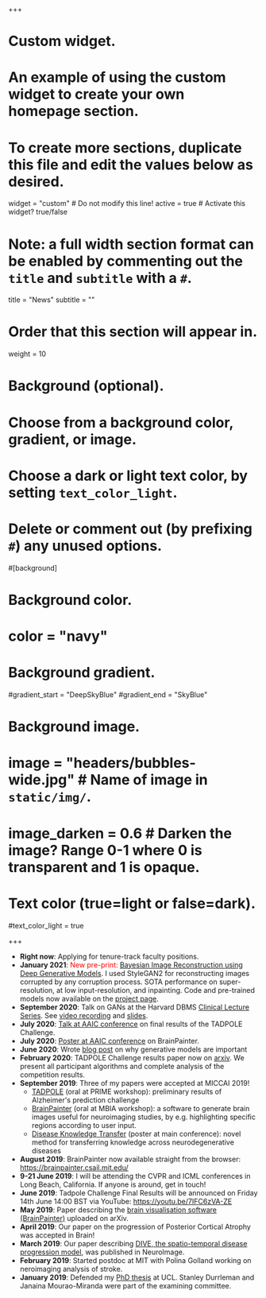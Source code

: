+++
# Custom widget.
# An example of using the custom widget to create your own homepage section.
# To create more sections, duplicate this file and edit the values below as desired.
widget = "custom"  # Do not modify this line!
active = true  # Activate this widget? true/false

# Note: a full width section format can be enabled by commenting out the `title` and `subtitle` with a `#`.
title = "News"
subtitle = ""

# Order that this section will appear in.
weight = 10

# Background (optional).
#   Choose from a background color, gradient, or image.
#   Choose a dark or light text color, by setting `text_color_light`.
#   Delete or comment out (by prefixing `#`) any unused options.
#[background]
  # Background color.
  # color = "navy"
  
  # Background gradient.
  #gradient_start = "DeepSkyBlue"
  #gradient_end = "SkyBlue"
  
  # Background image.
  # image = "headers/bubbles-wide.jpg"  # Name of image in `static/img/`.
  # image_darken = 0.6  # Darken the image? Range 0-1 where 0 is transparent and 1 is opaque.

  # Text color (true=light or false=dark).
  #text_color_light = true
  
+++

* **Right now**: Applying for  tenure-track faculty positions.
* **January 2021**: <span style="color:red">New pre-print:</span> [Bayesian Image Reconstruction using Deep Generative Models](https://arxiv.org/pdf/2012.04567.pdf). I used StyleGAN2 for reconstructing images corrupted by any corruption process. SOTA performance on super-resolution, at low input-resolution, and inpainting. Code and pre-trained models now available on the [project page](https://razvanmarinescu.github.io/brgm/).  
* **September 2020**: Talk on GANs at the Harvard DBMS [Clinical Lecture Series](https://dbmi.hms.harvard.edu/events/clinical-informatics-lecture-series). See [video recording](https://harvard.zoom.us/rec/play/y2a08lvFeC7qcpVVhLJxW5dvIFS5URPfQ6idyzBEFHuYjZK4KAlFgEsAPObaZ2lD4Riz1O0LgxDRNZQ_.GJEejoYu4r1ZjqFN?continueMode=true&_x_zm_rtaid=TO6j5F0vREKikwYNUnSlKw.1600875537789.2fcad5ea3affd5ff6c38b6752da1ab72&_x_zm_rhtaid=950) and [slides](talk/gan-tutorial/pres.pdf).  
* **July 2020**: [Talk at AAIC conference](https://www.youtube.com/watch?v=wYHS9OW-Dv8&ab_channel=RazvanMarinescu) on final results of the TADPOLE Challenge. 
* **July 2020**: [Poster at AAIC conference](https://www.youtube.com/watch?v=ly2IBx3XUkc&t=1s&ab_channel=RazvanMarinescu) on BrainPainter.
* **June 2020**: Wrote [blog post](https://razvanmarinescu.github.io/why-are-generative-models-important/) on why generative models are important
* **February 2020**: TADPOLE Challenge results paper now on [arxiv](https://arxiv.org/abs/2002.03419). We present all participant algorithms and complete analysis of the competition results.
* **September 2019**: Three of my papers were accepted at MICCAI 2019!   
    * [TADPOLE](https://tadpole.grand-challenge.org/) (oral at PRIME workshop): preliminary results of Alzheimer's prediction challenge
    * [BrainPainter](https://arxiv.org/abs/1905.08627) (oral at MBIA workshop): a software to generate brain images useful for neuroimaging studies, by e.g. highlighting specific regions according to user input.
    * [Disease Knowledge Transfer](https://arxiv.org/abs/1901.03517) (poster at main conference): novel method for transferring knowledge across neurodegenerative diseases
* **August 2019**: BrainPainter now available straight from the browser: https://brainpainter.csail.mit.edu/
* **9-21 June 2019**: I will be attending the CVPR and ICML conferences in Long Beach, California. If anyone is around, get in touch!
* **June 2019**: Tadpole Challenge Final Results will be announced on Friday 14th June 14:00 BST via YouTube: https://youtu.be/7IFC6zVA-ZE
* **May 2019**: Paper describing the [brain visualisation software (BrainPainter)](https://arxiv.org/abs/1905.08627) uploaded on arXiv.
* **April 2019**: Our paper on the progression of Posterior Cortical Atrophy was accepted in Brain! 
* **March 2019**: Our paper describing [DIVE, the spatio-temporal disease progression model](https://www.sciencedirect.com/science/article/pii/S1053811919301491?via%3Dihub), was published in NeuroImage.
* **February 2019**: Started postdoc at MIT with Polina Golland working on neroimaging analysis of stroke.
* **January 2019**: Defended my [PhD thesis](https://arxiv.org/abs/2003.04805) at UCL. Stanley Durrleman and Janaina Mourao-Miranda were part of the examining committee.
